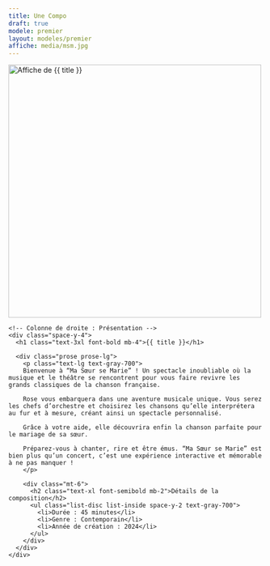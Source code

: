 ```yaml
---
title: Une Compo
draft: true
modele: premier
layout: modeles/premier
affiche: media/msm.jpg
---
```


<div class="container mx-auto p-4">
  <div class="grid md:grid-cols-2 gap-8">
    <!-- Colonne de gauche : Affiche -->
    <div class="flex justify-center items-start">
      <img
          width="500"
        src="{{ affiche }}"
        alt="Affiche de {{ title }}"
        class="rounded-lg shadow-lg h-auto"
      >
    </div>

    <!-- Colonne de droite : Présentation -->
    <div class="space-y-4">
      <h1 class="text-3xl font-bold mb-4">{{ title }}</h1>

      <div class="prose prose-lg">
        <p class="text-lg text-gray-700">
        Bienvenue à “Ma Sœur se Marie” ! Un spectacle inoubliable où la musique et le théâtre se rencontrent pour vous faire revivre les grands classiques de la chanson française.

        Rose vous embarquera dans une aventure musicale unique. Vous serez les chefs d’orchestre et choisirez les chansons qu’elle interprétera au fur et à mesure, créant ainsi un spectacle personnalisé.

        Grâce à votre aide, elle découvrira enfin la chanson parfaite pour le mariage de sa sœur.

        Préparez-vous à chanter, rire et être émus. “Ma Sœur se Marie” est bien plus qu’un concert, c’est une expérience interactive et mémorable à ne pas manquer !
        </p>

        <div class="mt-6">
          <h2 class="text-xl font-semibold mb-2">Détails de la composition</h2>
          <ul class="list-disc list-inside space-y-2 text-gray-700">
            <li>Durée : 45 minutes</li>
            <li>Genre : Contemporain</li>
            <li>Année de création : 2024</li>
          </ul>
        </div>
      </div>
    </div>
  </div>
</div>
